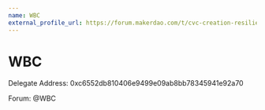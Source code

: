```yaml
---
name: WBC
external_profile_url: https://forum.makerdao.com/t/cvc-creation-resiliency-cvc/20353
---
```


# WBC
Delegate Address: 0xc6552db810406e9499e09ab8bb78345941e92a70

Forum: @WBC